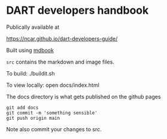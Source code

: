 # DART developers handbook

Publically available at

https://ncar.github.io/dart-developers-guide/

Built using [mdbook](https://github.com/rust-lang/mdBook)

`src` contains the markdown and image files.

To build:
./buildit.sh


To view locally:
open docs/index.html 

The docs directory is what gets published on the github pages

```
git add docs
git commit -m 'something sensible'
git push origin main
```
Note also commit your changes to src.
